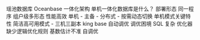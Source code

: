 瑶池数据库
Oceanbase 一体化架构
单机一体化数据库是什么？
部署形态
同一程序
组户级多形态
性能高效
单机 - 主备 - 分布式 - 按需动态切换
单机模式关键特性
简洁高可用模式 - 三机三副本
king base 自动调优
调优困境
SQL 复杂
优化器缺少逻辑优化规则
基数估计不准
自调优